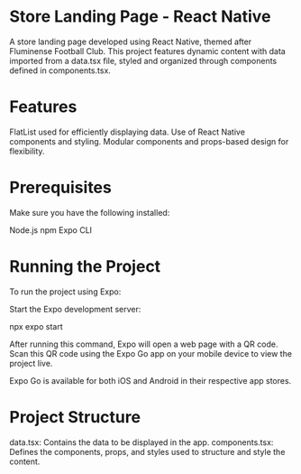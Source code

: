 # Store Landing Page - React Native
A store landing page developed using React Native, themed after Fluminense Football Club. This project features dynamic content with data imported from a data.tsx file, styled and organized through components defined in components.tsx.

# Features

 FlatList used for efficiently displaying data.
 Use of React Native components and styling.
 Modular components and props-based design for flexibility.

# Prerequisites
Make sure you have the following installed:

Node.js
npm 
Expo CLI

# Running the Project
To run the project using Expo:

Start the Expo development server:

npx expo start

After running this command, Expo will open a web page with a QR code. Scan this QR code using the Expo Go app on your mobile device to view the project live.

Expo Go is available for both iOS and Android in their respective app stores.

# Project Structure
data.tsx: Contains the data to be displayed in the app.
components.tsx: Defines the components, props, and styles used to structure and style the content.
